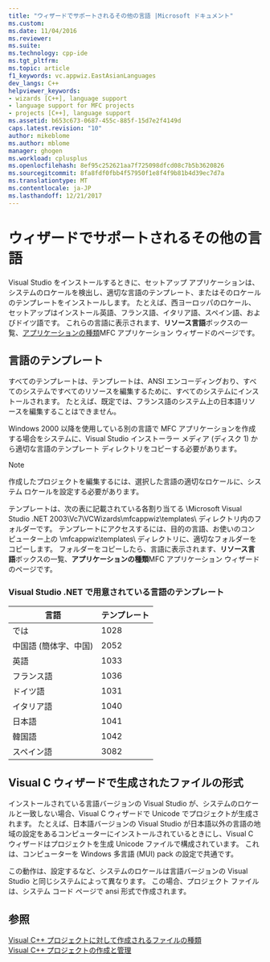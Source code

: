 ```yaml
---
title: "ウィザードでサポートされるその他の言語 |Microsoft ドキュメント"
ms.custom: 
ms.date: 11/04/2016
ms.reviewer: 
ms.suite: 
ms.technology: cpp-ide
ms.tgt_pltfrm: 
ms.topic: article
f1_keywords: vc.appwiz.EastAsianLanguages
dev_langs: C++
helpviewer_keywords:
- wizards [C++], language support
- language support for MFC projects
- projects [C++], language support
ms.assetid: b653c673-0687-455c-885f-15d7e2f4149d
caps.latest.revision: "10"
author: mikeblome
ms.author: mblome
manager: ghogen
ms.workload: cplusplus
ms.openlocfilehash: 8ef95c252621aa7f725098dfcd08c7b5b3620826
ms.sourcegitcommit: 8fa8fdf0fbb4f57950f1e8f4f9b81b4d39ec7d7a
ms.translationtype: MT
ms.contentlocale: ja-JP
ms.lasthandoff: 12/21/2017
---
```

# <a name="wizard-support-for-other-languages"></a>ウィザードでサポートされるその他の言語
Visual Studio をインストールするときに、セットアップ アプリケーションは、システムのロケールを検出し、適切な言語のテンプレート、またはそのロケールのテンプレートをインストールします。 たとえば、西ヨーロッパのロケール、セットアップはインストール英語、フランス語、イタリア語、スペイン語、およびドイツ語です。 これらの言語に表示されます、**リソース言語**ボックスの一覧、[アプリケーションの種類](../mfc/reference/application-type-mfc-application-wizard.md)MFC アプリケーション ウィザードのページです。  
  
## <a name="language-templates"></a>言語のテンプレート  
 すべてのテンプレートは、テンプレートは、ANSI エンコーディングおり、すべてのシステムですべてのリソースを編集するために、すべてのシステムにインストールされます。 たとえば、既定では、フランス語のシステム上の日本語リソースを編集することはできません。  
  
 Windows 2000 以降を使用している別の言語で MFC アプリケーションを作成する場合をシステムに、Visual Studio インストーラー メディア (ディスク 1) から適切な言語のテンプレート ディレクトリをコピーする必要があります。  
  
> [!NOTE]
>  作成したプロジェクトを編集するには、選択した言語の適切なロケールに、システム ロケールを設定する必要があります。  
  
 テンプレートは、次の表に記載されている各割り当てる \Microsoft Visual Studio .NET 2003\Vc7\VCWizards\mfcappwiz\templates\ ディレクトリ内のフォルダーです。 テンプレートにアクセスするには、目的の言語、お使いのコンピューター上の \mfcappwiz\templates\ ディレクトリに、適切なフォルダーをコピーします。 フォルダーをコピーしたら、言語に表示されます、**リソース言語**ボックスの一覧、**アプリケーションの種類**MFC アプリケーション ウィザードのページです。  
  
### <a name="language-templates-provided-in-visual-studio-net"></a>Visual Studio .NET で用意されている言語のテンプレート  
  
|言語|テンプレート|  
|--------------|--------------|  
|では |1028|  
|中国語 (簡体字、中国)|2052|  
|英語|1033|  
|フランス語|1036|  
|ドイツ語|1031|  
|イタリア語|1040|  
|日本語|1041|  
|韓国語|1042|  
|スペイン語|3082|  
  
## <a name="format-of-visual-c-wizard-generated-files"></a>Visual C ウィザードで生成されたファイルの形式  
 インストールされている言語バージョンの Visual Studio が、システムのロケールと一致しない場合、Visual C ウィザードで Unicode でプロジェクトが生成されます。 たとえば、日本語バージョンの Visual Studio が日本語以外の言語の地域の設定をあるコンピューターにインストールされているときにし、Visual C ウィザードはプロジェクトを生成 Unicode ファイルで構成されています。 これは、コンピューターを Windows 多言語 (MUI) pack の設定で共通です。  
  
 この動作は、設定するなど、システムのロケールは言語バージョンの Visual Studio と同じシステムによって異なります。 この場合、プロジェクト ファイルは、システム コード ページで ansi 形式で作成されます。  
  
## <a name="see-also"></a>参照  
 [Visual C++ プロジェクトに対して作成されるファイルの種類](../ide/file-types-created-for-visual-cpp-projects.md)   
 [Visual C++ プロジェクトの作成と管理](../ide/creating-and-managing-visual-cpp-projects.md)